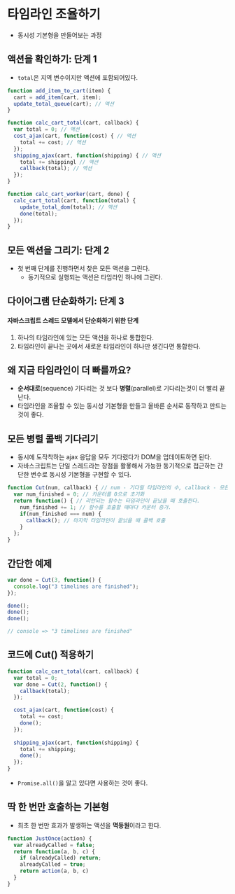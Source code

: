 # 타임라인 조율하기
- 동시성 기본형을 만들어보는 과정

## 액션을 확인하기: 단계 1

- `total`은 지역 변수이지만 액션에 포함되어있다.

```js
function add_item_to_cart(item) {
  cart = add_item(cart, item);
  update_total_queue(cart); // 액션
}

function calc_cart_total(cart, callback) {
  var total = 0; // 액션
  cost_ajax(cart, function(cost) { // 액션
    total += cost; // 액션
  });
  shipping_ajax(cart, function(shipping) { // 액션
    total += shippingl // 액션
    callback(total); // 액션
  });
}

function calc_cart_worker(cart, done) {
  calc_cart_total(cart, function(total) {
    update_total_dom(total); // 액션
    done(total);
  });
}
```

## 모든 액션을 그리기: 단계 2
- 첫 번째 단계를 진행하면서 찾은 모든 액션을 그린다.
  - 동기적으로 실행되는 액션은 타임라인 하나에 그린다.

## 다이어그램 단순화하기: 단계 3
#### 자바스크립트 스레드 모델에서 단순화하기 위한 단계
1. 하나의 타임라인에 있는 모든 액션을 하나로 통합한다.
2. 타임라인이 끝나는 곳에서 새로운 타임라인이 하나만 생긴다면 통합한다.

## 왜 지금 타임라인이 더 빠를까요?
- **순서대로**(sequence) 기다리는 것 보다 **병렬**(parallel)로 기다리는것이 더 빨리 끝난다.
- 타임라인을 조율할 수 있는 동시성 기본형을 만들고 올바른 순서로 동작하고 만드는 것이 좋다.

## 모든 병렬 콜백 기다리기
- 동시에 도작착하는 ajax 응답을 모두 기다렸다가 DOM을 업데이트하면 된다.
- 자바스크립트는 단일 스레드라는 장점을 활욯해서 가능한 동기적으로 접근하는 간단한 변수로 동시성 기본형을 구현할 수 있다.

```js
function Cut(num, callback) { // num - 기다릴 타임라인의 수, callback - 모든것이 끝났을 때 실행할 콜백
  var num_finished = 0; // 카운터를 0으로 초기화
  return function() { // 리턴되는 함수는 타임라인이 끝났을 때 호출한다.
    num_finished += 1; // 함수를 호출할 때마다 카운터 증가.
    if(num_finished === num) {
      callback(); // 마지막 타임라인이 끝났을 때 콜백 호출
    }
  };
}
```

## 간단한 예제
```js
var done = Cut(3, function() {
  console.log("3 timelines are finished");
});

done();
done();
done();

// console => "3 timelines are finished"
```
## 코드에 Cut() 적용하기
```js
function calc_cart_total(cart, callback) {
  var total = 0;
  var done = Cut(2, function() {
    callback(total);
  });

  cost_ajax(cart, function(cost) {
    total += cost;
    done();
  });
  
  shipping_ajax(cart, function(shipping) {
    total += shipping;
    done();
  });
}
```
- `Promise.all()`을 알고 있다면 사용하는 것이 좋다.

## 딱 한 번만 호출하는 기본형
- 최초 한 번만 효과가 발생하는 액션을 **멱등원**이라고 한다.

```js
function JustOnce(action) {
  var alreadyCalled = false;
  return function(a, b, c) {
    if (alreadyCalled) return;
    alreadyCalled = true;
    return action(a, b, c)
  }
}
```